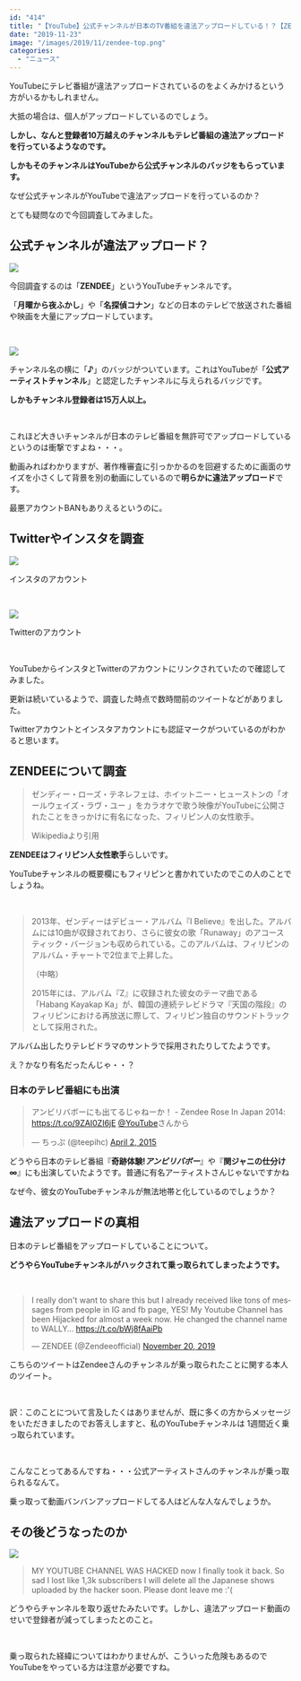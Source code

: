 ```yaml
---
id: "414"
title: "【YouTube】公式チャンネルが日本のTV番組を違法アップロードしている！？【ZENDEE】"
date: "2019-11-23"
image: "/images/2019/11/zendee-top.png"
categories: 
  - "ニュース"
---
```


YouTubeにテレビ番組が違法アップロードされているのをよくみかけるという方がいるかもしれません。

大抵の場合は、個人がアップロードしているのでしょう。

**しかし、なんと登録者10万越えのチャンネルもテレビ番組の違法アップロードを行っているようなのです。**

**しかもそのチャンネルはYouTubeから公式チャンネルのバッジをもらっています。**

なぜ公式チャンネルがYouTubeで違法アップロードを行っているのか？

とても疑問なので今回調査してみました。

## 公式チャンネルが違法アップロード？

![](../../assets/images/2019/11/zendee-yt.png)

今回調査するのは「**ZENDEE**」というYouTubeチャンネルです。

「**月曜から夜ふかし**」や「**名探偵コナン**」などの日本のテレビで放送された番組や映画を大量にアップロードしています。

 

![](../../assets/images/2019/11/zendee-yt2.png)

チャンネル名の横に「**♪**」のバッジがついています。これはYouTubeが「**公式アーティストチャンネル**」と認定したチャンネルに与えられるバッジです。

**しかもチャンネル登録者は15万人以上。**

 

これほど大きいチャンネルが日本のテレビ番組を無許可でアップロードしているというのは衝撃ですよね・・・。

動画みればわかりますが、著作権審査に引っかかるのを回避するために画面のサイズを小さくして背景を別の動画にしているので**明らかに違法アップロード**です。

最悪アカウントBANもありえるというのに。

## Twitterやインスタを調査

![](../../assets/images/2019/11/zendee-insta.png)

インスタのアカウント

 

![](../../assets/images/2019/11/zendee-twi.png)

Twitterのアカウント

 

YouTubeからインスタとTwitterのアカウントにリンクされていたので確認してみました。

更新は続いているようで、調査した時点で数時間前のツイートなどがありました。

Twitterアカウントとインスタアカウントにも認証マークがついているのがわかると思います。

## ZENDEEについて調査

> ゼンディー・ローズ・テネレフェは、ホイットニー・ヒューストンの「オールウェイズ・ラヴ・ユー 」をカラオケで歌う映像がYouTubeに公開されたことをきっかけに有名になった、フィリピン人の女性歌手。
> 
> Wikipediaより引用

**ZENDEEはフィリピン人女性歌手**らしいです。

YouTubeチャンネルの概要欄にもフィリピンと書かれていたのでこの人のことでしょうね。

 

> 2013年、ゼンディーはデビュー・アルバム『I Believe』を出した。アルバムには10曲が収録されており、さらに彼女の歌「Runaway」のアコースティック・バージョンも収められている。このアルバムは、フィリピンのアルバム・チャートで2位まで上昇した。
> 
> （中略）
> 
> 2015年には、アルバム『Z』に収録された彼女のテーマ曲である「Habang Kayakap Ka」が、韓国の連続テレビドラマ『天国の階段』のフィリピンにおける再放送に際して、フィリピン独自のサウンドトラックとして採用された。

アルバム出したりテレビドラマのサントラで採用されたりしてたようです。

え？かなり有名だったんじゃ・・？

### 日本のテレビ番組にも出演

<blockquote class="twitter-tweet"><p dir="ltr" lang="ja">アンビリバボーにも出てるじゃねーか！ - Zendee Rose In Japan 2014: <a href="https://t.co/9ZAI0ZI6jE">https://t.co/9ZAI0ZI6jE</a> <a href="https://twitter.com/YouTube?ref_src=twsrc%5Etfw">@YouTube</a>さんから</p>— ちっぷ (@teepihc) <a href="https://twitter.com/teepihc/status/583609266080096257?ref_src=twsrc%5Etfw">April 2, 2015</a></blockquote>
<script async src="https://platform.twitter.com/widgets.js" charset="utf-8"></script>

どうやら日本のテレビ番組『**奇跡体験!_アンビリバボー_**』や『**関ジャニの仕分け∞**』にも出演していたようです。普通に有名アーティストさんじゃないですかね

なぜ今、彼女のYouTubeチャンネルが無法地帯と化しているのでしょうか？

## 違法アップロードの真相

日本のテレビ番組をアップロードしていることについて。

**どうやらYouTubeチャンネルがハックされて乗っ取られてしまったようです。**

 

<blockquote class="twitter-tweet"><p dir="ltr" lang="en">I really don't want to share this but I already received like tons of messages from people in IG and fb page, YES! My Youtube Channel has been Hijacked for almost a week now. He changed the channel name to WALLY… <a href="https://t.co/bWj8fAaiPb">https://t.co/bWj8fAaiPb</a></p>— ZENDEE (@Zendeeofficial) <a href="https://twitter.com/Zendeeofficial/status/1197163939294875648?ref_src=twsrc%5Etfw">November 20, 2019</a></blockquote>
<script async src="https://platform.twitter.com/widgets.js" charset="utf-8"></script>

こちらのツイートはZendeeさんのチャンネルが乗っ取られたことに関する本人のツイート。

 

訳：このことについて言及したくはありませんが、既に多くの方からメッセージをいただきましたのでお答えしますと、私のYouTubeチャンネルは 1週間近く乗っ取られています。

 

こんなことってあるんですね・・・公式アーティストさんのチャンネルが乗っ取られるなんて。

乗っ取って動画バンバンアップロードしてる人はどんな人なんでしょうか。

## その後どうなったのか

![](../../assets/images/2019/11/zendee-com.png)

> MY YOUTUBE CHANNEL WAS HACKED now I finally took it back. So sad I lost like 1,3k subscribers I will delete all the Japanese shows uploaded by the hacker soon. Please dont leave me :'(

どうやらチャンネルを取り返せたみたいです。しかし、違法アップロード動画のせいで登録者が減ってしまったとのこと。

 

乗っ取られた経緯についてはわかりませんが、こういった危険もあるのでYouTubeをやっている方は注意が必要ですね。
